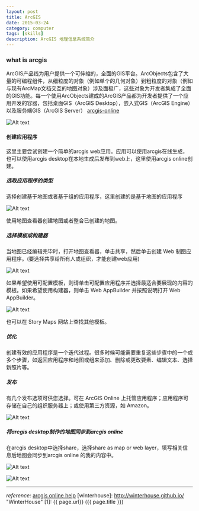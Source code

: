 ```yaml
---
layout: post
title: ArcGIS
date: 2015-03-24
category: computer
tags: [skills]
description: ArcGIS 地理信息系统简介
---
```



### what is arcgis
ArcGIS产品线为用户提供一个可伸缩的，全面的GIS平台。ArcObjects包含了大量的可编程组件，从细粒度的对象（例如单个的几何对象）到粗粒度的对象（例如与现有ArcMap文档交互的地图对象）涉及面极广，这些对象为开发者集成了全面的GIS功能。每一个使用ArcObjects建成的ArcGIS产品都为开发者提供了一个应用开发的容器，包括桌面GIS（ArcGIS Desktop），嵌入式GIS（ArcGIS Engine）以及服务端GIS（ArcGIS Server）
[arcgis-online](http://www.arcgis.com/)<!-- more -->

![Alt text](http://obhvbhenx.bkt.clouddn.com/arcgis_home_pic.JPG "https://www.arcgis.com/home/")

#### 创建应用程序
这里主要尝试创建一个简单的arcgis web应用。应用可以使用arcgis在线生成，也可以使用arcgis desktop在本地生成后发布到web上，这里使用arcgis online创建。

##### 选取应用程序的类型

选择创建基于地图或者基于组的应用程序，这里创建的是基于地图的应用程序

![Alt text](http://obhvbhenx.bkt.clouddn.com/arcgis_map_pic.JPG "创建地图")

使用地图查看器创建地图或者整合已创建的地图。

##### 选择模板或构建器

当地图已经编辑完毕时，打开地图查看器，单击共享，然后单击创建 Web 制图应用程序。(要选择共享给所有人或组织，才能创建web应用)

![Alt text](http://obhvbhenx.bkt.clouddn.com/arcgis_share_pic.JPG "创建地图")

如果希望使用可配置模板，则请单击可配置应用程序并选择最适合要展现的内容的模板。如果希望使用构建器，则单击 Web AppBuilder 并按照说明打开 Web AppBuilder。

![Alt text](http://obhvbhenx.bkt.clouddn.com/arcgis_template_pic.JPG "应用模板")

也可以在 Story Maps 网站上查找其他模板。

##### 优化

创建有效的应用程序是一个迭代过程。很多时候可能需要重复这些步骤中的一个或多个步骤，如返回应用程序和地图或组来添加、删除或更改要素、编辑文本、选择新照片等。

##### 发布

有几个发布选项可供您选择。可在 ArcGIS Online 上托管应用程序；应用程序可存储在自己的组织服务器上；或使用第三方资源，如 Amazon。

![Alt text](http://obhvbhenx.bkt.clouddn.com/arcgis_app_pic.JPG "arcgis web app")

##### 将arcgis desktop制作的地图同步到arcgis online

在arcgis desktop中选择share，选择share as map or web layer，填写相关信息后地图会同步到arcgis online 的我的内容中。

![Alt text](http://obhvbhenx.bkt.clouddn.com/arcgis_desktop_share_pic.JPG "arcgis desktop")

![Alt text](http://obhvbhenx.bkt.clouddn.com/arcgis_desktop_share_pic2.JPG "arcgis desktop")

---
*reference:*  [arcgis online help](http://doc.arcgis.com/zh-cn/arcgis-online/create-maps/make-your-first-app.html)
[winterhouse]:    http://winterhouse.github.io/  "WinterHouse"
[1]:    {{ page.url}}  ({{ page.title }})
